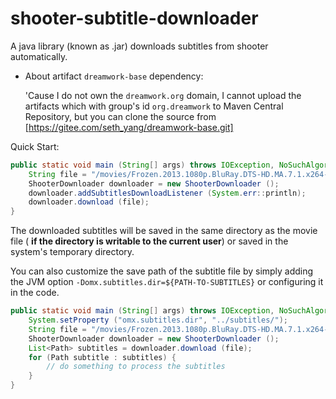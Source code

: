 # shooter-subtitle-downloader

A java library (known as .jar) downloads subtitles from shooter automatically.

- About artifact `dreamwork-base` dependency:

  'Cause I do not own the `dreamwork.org` domain, I cannot upload the artifacts which with group's id
  `org.dreamwork` to Maven Central Repository, but you can clone the source from
  [https://gitee.com/seth_yang/dreamwork-base.git]

Quick Start:
```java
public static void main (String[] args) throws IOException, NoSuchAlgorithmException {
    String file = "/movies/Frozen.2013.1080p.BluRay.DTS-HD.MA.7.1.x264-PublicHD.mkv";
    ShooterDownloader downloader = new ShooterDownloader ();
    downloader.addSubtitlesDownloadListener (System.err::println);
    downloader.download (file);
}
```

The downloaded subtitles will be saved in the same directory as the movie file (
**if the directory is writable to the current user**) or saved in the system's temporary directory.

You can also customize the save path of the subtitle file by simply adding the
JVM option `-Domx.subtitles.dir=${PATH-TO-SUBTITLES}` or configuring it in the code.

```java
public static void main (String[] args) throws IOException, NoSuchAlgorithmException {
    System.setProperty ("omx.subtitles.dir", "../subtitles/");
    String file = "/movies/Frozen.2013.1080p.BluRay.DTS-HD.MA.7.1.x264-PublicHD.mkv";
    ShooterDownloader downloader = new ShooterDownloader ();
    List<Path> subtitles = downloader.download (file);
    for (Path subtitle : subtitles) {
        // do something to process the subtitles
    }
}
```